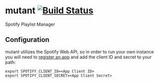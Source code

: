 # mutant [![Build Status](https://travis-ci.org/cameronstanley/mutant.svg?branch=master)](https://travis-ci.org/cameronstanley/mutant)
Spotify Playlist Manager

## Configuration
mutant utilizes the Spotify Web API, so in order to run your own instance you will need to [register an app](https://developer.spotify.com/my-applications/#!/applications) and add the client ID and secret to your path:
```
export SPOTIFY_CLIENT_ID=<App Client ID>
export SPOTIFY_CLIENT_SECRET=<App Client Secret>
```
